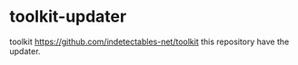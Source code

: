 # toolkit-updater
toolkit https://github.com/indetectables-net/toolkit
this repository have the updater.
